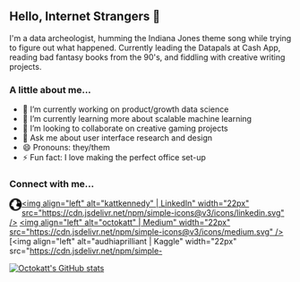 ## Hello, Internet Strangers 👋

I'm a data archeologist, humming the Indiana Jones theme song while trying to figure out what happened.  Currently leading the Datapals at Cash App, reading bad fantasy books from the 90's, and fiddling with creative writing projects.


### A little about me...

- 🔭 I’m currently working on product/growth data science
- 🌱 I’m currently learning more about scalable machine learning
- 👯 I’m looking to collaborate on creative gaming projects
- 💬 Ask me about user interface research and design
- 😄 Pronouns: they/them
- ⚡ Fun fact: I love making the perfect office set-up


### Connect with me...

[<img align="left" alt="kattkennedy.me" width="22px" src="https://raw.githubusercontent.com/iconic/open-iconic/master/svg/globe.svg" />][website]
[<img align="left" alt="kattkennedy" | LinkedIn" width="22px" src="https://cdn.jsdelivr.net/npm/simple-icons@v3/icons/linkedin.svg" />][linkedin]
[<img align="left" alt="octokatt" | Medium" width="22px" src="https://cdn.jsdelivr.net/npm/simple-icons@v3/icons/medium.svg" />][medium]
[<img align="left" alt="audhiaprilliant | Kaggle" width="22px" src="https://cdn.jsdelivr.net/npm/simple-

[![Octokatt's GitHub stats](https://github-readme-stats.vercel.app/api?username=octokatt)](https://github.com/anuraghazra/github-readme-stats)

[website]: http://kattkennedy.me
[medium]: https://medium.com/@octokatt/
[linkedin]: https://www.linkedin.com/in/kattkennedy/

